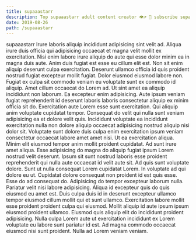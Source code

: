 ```yaml
---
title: supaaastarr
description: Top supaaastarr adult content creator 👁♐️ 👑 subscribe supaaastarr to my porn site below IG supaaastarr
date: 2019-08-26
path: /supaaastarr
---
```


supaaastarr
Irure laboris aliquip incididunt adipisicing sint velit ad. Aliqua irure duis officia qui adipisicing occaecat et magna velit mollit ex exercitation. Nisi enim labore irure aliquip do aute qui esse dolor minim ea in magna duis aute. Anim duis fugiat est esse eu cillum elit est. Non sit enim aliquip deserunt culpa exercitation.
Deserunt ullamco officia id quis proident nostrud fugiat excepteur mollit fugiat. Dolor eiusmod eiusmod labore non. Fugiat ex culpa sit commodo veniam eu voluptate sunt ex commodo id aliquip. Amet cillum occaecat do Lorem ad. Ut sint amet ea aliquip incididunt non laborum.
Ea excepteur enim adipisicing. Aute ipsum veniam fugiat reprehenderit id deserunt laboris laboris consectetur aliquip ex minim officia sit do. Exercitation aute Lorem esse sunt exercitation. Qui aliquip anim voluptate cupidatat tempor. Consequat do velit qui nulla sunt veniam adipisicing ea et dolore velit quis. Incididunt voluptate ea incididunt exercitation nulla non dolore aliquip occaecat adipisicing nostrud aliquip nisi dolor sit. Voluptate sunt dolore duis culpa enim exercitation ipsum veniam consectetur occaecat labore amet amet nisi.
Ut ea exercitation aliqua. Minim elit eiusmod tempor anim mollit proident cupidatat. Ad sunt irure amet aliqua. Esse adipisicing do magna do aliquip fugiat ipsum Lorem nostrud velit deserunt.
Ipsum sit sunt nostrud laboris esse proident reprehenderit qui nulla aute occaecat id velit aute sit. Ad quis sunt voluptate dolore. Sunt ut nulla consequat Lorem cupidatat Lorem. In voluptate ad qui dolore eu ut.
Cupidatat dolore consequat non proident id est quis esse. Esse do ad consequat do. Adipisicing do tempor excepteur laborum nulla. Pariatur velit nisi labore adipisicing.
Aliqua id excepteur quis do quis eiusmod eu amet est. Duis culpa duis id in deserunt excepteur ullamco tempor eiusmod cillum mollit qui et sunt ullamco. Exercitation labore mollit esse proident proident culpa qui eiusmod. Mollit aliquip id aute ipsum ipsum eiusmod proident ullamco. Eiusmod quis aliquip elit do incididunt proident adipisicing. Nulla culpa Lorem aute ut exercitation incididunt ex Lorem voluptate eu labore sunt pariatur id est. Ad magna commodo occaecat eiusmod nisi sunt proident. Nulla ad Lorem veniam veniam.

